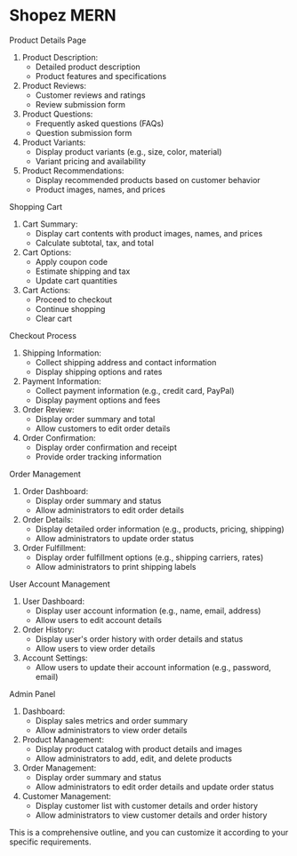 # Shopez MERN
Product Details Page

1. Product Description:
    - Detailed product description
    - Product features and specifications
2. Product Reviews:
    - Customer reviews and ratings
    - Review submission form
3. Product Questions:
    - Frequently asked questions (FAQs)
    - Question submission form
4. Product Variants:
    - Display product variants (e.g., size, color, material)
    - Variant pricing and availability
5. Product Recommendations:
    - Display recommended products based on customer behavior
    - Product images, names, and prices

Shopping Cart

1. Cart Summary:
    - Display cart contents with product images, names, and prices
    - Calculate subtotal, tax, and total
2. Cart Options:
    - Apply coupon code
    - Estimate shipping and tax
    - Update cart quantities
3. Cart Actions:
    - Proceed to checkout
    - Continue shopping
    - Clear cart

Checkout Process

1. Shipping Information:
    - Collect shipping address and contact information
    - Display shipping options and rates
2. Payment Information:
    - Collect payment information (e.g., credit card, PayPal)
    - Display payment options and fees
3. Order Review:
    - Display order summary and total
    - Allow customers to edit order details
4. Order Confirmation:
    - Display order confirmation and receipt
    - Provide order tracking information

Order Management

1. Order Dashboard:
    - Display order summary and status
    - Allow administrators to edit order details
2. Order Details:
    - Display detailed order information (e.g., products, pricing, shipping)
    - Allow administrators to update order status
3. Order Fulfillment:
    - Display order fulfillment options (e.g., shipping carriers, rates)
    - Allow administrators to print shipping labels

User Account Management

1. User Dashboard:
    - Display user account information (e.g., name, email, address)
    - Allow users to edit account details
2. Order History:
    - Display user's order history with order details and status
    - Allow users to view order details
3. Account Settings:
    - Allow users to update their account information (e.g., password, email)

Admin Panel

1. Dashboard:
    - Display sales metrics and order summary
    - Allow administrators to view order details
2. Product Management:
    - Display product catalog with product details and images
    - Allow administrators to add, edit, and delete products
3. Order Management:
    - Display order summary and status
    - Allow administrators to edit order details and update order status
4. Customer Management:
    - Display customer list with customer details and order history
    - Allow administrators to view customer details and order history

This is a comprehensive outline, and you can customize it according to your specific requirements.
 
